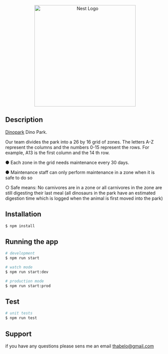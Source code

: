 <p align="center">
  <a href="https://dino.bluelink.com/" target="blank"><img src="https://miro.medium.com/max/1400/0*jwIPb4cdMgMSVIKt" width="320" alt="Nest Logo" /></a>
</p>

## Description

[Dinopark](https://dino.bluelink.com) Dino Park.

Our team divides the park into a 26 by 16 grid of zones. The letters A-Z represent the
columns and the numbers 0-15 represent the rows. For example, A13 is the first column and
the 14 th row.

● Each zone in the grid needs maintenance every 30 days.

● Maintenance staff can only perform maintenance in a zone when it is safe to do so

○ Safe means: No carnivores are in a zone or all carnivores in the zone are still
digesting their last meal (all dinosaurs in the park have an estimated digestion time
which is logged when the animal is first moved into the park)


## Installation

```bash
$ npm install
```

## Running the app

```bash
# development
$ npm run start

# watch mode
$ npm run start:dev

# production mode
$ npm run start:prod
```

## Test

```bash
# unit tests
$ npm run test
```

## Support

if you have any questions please sens me an email thabelo@gmail.com
